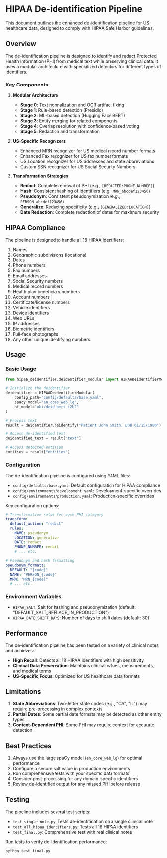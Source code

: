 # HIPAA De-identification Pipeline

This document outlines the enhanced de-identification pipeline for US healthcare data, designed to comply with HIPAA Safe Harbor guidelines.

## Overview

The de-identification pipeline is designed to identify and redact Protected Health Information (PHI) from medical text while preserving clinical data. It uses a modular architecture with specialized detectors for different types of identifiers.

### Key Components

1. **Modular Architecture**
   - **Stage 0**: Text normalization and OCR artifact fixing
   - **Stage 1**: Rule-based detection (Presidio)
   - **Stage 2**: ML-based detection (Hugging Face BERT)
   - **Stage 3**: Entity merging for related components
   - **Stage 4**: Overlap resolution with confidence-based voting
   - **Stage 5**: Redaction and transformation

2. **US-Specific Recognizers**
   - Enhanced MRN recognizer for US medical record number formats
   - Enhanced Fax recognizer for US fax number formats
   - US Location recognizer for US addresses and state abbreviations
   - Custom SSN recognizer for US Social Security Numbers

3. **Transformation Strategies**
   - **Redact**: Complete removal of PHI (e.g., `[REDACTED:PHONE_NUMBER]`)
   - **Hash**: Consistent hashing of identifiers (e.g., `MRN_abcdef123456`)
   - **Pseudonym**: Consistent pseudonymization (e.g., `PERSON_abcdef123456`)
   - **Generalize**: Reducing specificity (e.g., `[GENERALIZED:LOCATION]`)
   - **Date Redaction**: Complete redaction of dates for maximum security

## HIPAA Compliance

The pipeline is designed to handle all 18 HIPAA identifiers:

1. Names
2. Geographic subdivisions (locations)
3. Dates
4. Phone numbers
5. Fax numbers
6. Email addresses
7. Social Security numbers
8. Medical record numbers
9. Health plan beneficiary numbers
10. Account numbers
11. Certificate/license numbers
12. Vehicle identifiers
13. Device identifiers
14. Web URLs
15. IP addresses
16. Biometric identifiers
17. Full-face photographs
18. Any other unique identifying numbers

## Usage

### Basic Usage

```python
from hipaa_deidentifier.deidentifier_modular import HIPAADeidentifierModular

# Initialize the deidentifier
deidentifier = HIPAADeidentifierModular(
    config_path="config/defaults/base.yaml",
    spacy_model="en_core_web_lg",
    hf_model="obi/deid_bert_i2b2"
)

# Process text
result = deidentifier.deidentify("Patient John Smith, DOB 01/15/1980")

# Access de-identified text
deidentified_text = result["text"]

# Access detected entities
entities = result["entities"]
```

### Configuration

The de-identification pipeline is configured using YAML files:

- `config/defaults/base.yaml`: Default configuration for HIPAA compliance
- `config/environments/development.yaml`: Development-specific overrides
- `config/environments/production.yaml`: Production-specific overrides

Key configuration options:

```yaml
# Transformation rules for each PHI category
transform:
  default_action: "redact"
  rules:
    NAME: pseudonym
    LOCATION: generalize
    DATE: redact
    PHONE_NUMBER: redact
    # ... etc.

# Pseudonym and hash formatting
pseudonym_formats:
  DEFAULT: "{code}"
  NAME: "PERSON_{code}"
  MRN: "MRN_{code}"
  # ... etc.
```

### Environment Variables

- `HIPAA_SALT`: Salt for hashing and pseudonymization (default: "DEFAULT_SALT_REPLACE_IN_PRODUCTION")
- `HIPAA_DATE_SHIFT_DAYS`: Number of days to shift dates (default: 30)

## Performance

The de-identification pipeline has been tested on a variety of clinical notes and achieves:

- **High Recall**: Detects all 18 HIPAA identifiers with high sensitivity
- **Clinical Data Preservation**: Maintains clinical values, measurements, and medical terms
- **US-Specific Focus**: Optimized for US healthcare data formats

## Limitations

1. **State Abbreviations**: Two-letter state codes (e.g., "CA", "IL") may require pre-processing in complex contexts
2. **Partial Dates**: Some partial date formats may be detected as other entity types
3. **Context-Dependent PHI**: Some PHI may require context for accurate detection

## Best Practices

1. Always use the large spaCy model (`en_core_web_lg`) for optimal performance
2. Configure a secure salt value in production environments
3. Run comprehensive tests with your specific data formats
4. Consider post-processing for any domain-specific identifiers
5. Review de-identified output for any missed PHI before release

## Testing

The pipeline includes several test scripts:

- `test_single_note.py`: Tests de-identification on a single clinical note
- `test_all_hipaa_identifiers.py`: Tests all 18 HIPAA identifiers
- `test_final.py`: Comprehensive test with real clinical notes

Run tests to verify de-identification performance:

```bash
python test_final.py
```
